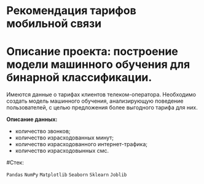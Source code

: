# Рекомендация тарифов мобильной связи
# Описание проекта: построение модели машинного обучения для бинарной классификации.

Имеются данные о тарифах клиентов телеком-оператора. Необходимо создать модель машинного обучения, анализирующую поведение пользователей, 
с целью предложения более выгодного тарифа для них. 

**Описание данных:**

- количество звонков;
- количество израсходованных минут;
- количество израсходованного интернет-трафика;
- количество израсходовынных смс.

#Стек:

`Pandas`
`NumPy`
`Matplotlib`
`Seaborn`
`Sklearn`
`Joblib`
